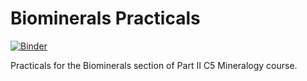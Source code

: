 # Biominerals Practicals 

[![Binder](https://mybinder.org/badge_logo.svg)](https://mybinder.org/v2/gh/oscarbranson/binder-c5-biominerals/dev)

Practicals for the Biominerals section of Part II C5 Mineralogy course.